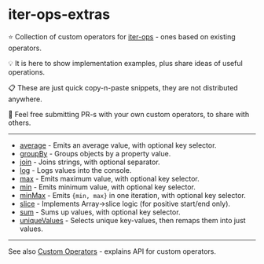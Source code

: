 # iter-ops-extras

:star: Collection of custom operators for [iter-ops] - ones based on existing operators.

:bulb: It is here to show implementation examples, plus share ideas of useful operations.

:clipboard: These are just quick copy-n-paste snippets, they are not distributed anywhere.

:mega: Feel free submitting PR-s with your own custom operators, to share with others.

---

* [average](./src/average.ts) - Emits an average value, with optional key selector.
* [groupBy](./src/group-by.ts) - Groups objects by a property value.
* [join](./src/join.ts) - Joins strings, with optional separator.
* [log](./src/log.ts) - Logs values into the console.
* [max](./src/max.ts) - Emits maximum value, with optional key selector.
* [min](./src/min.ts) - Emits minimum value, with optional key selector.
* [minMax](./src/min-max.ts) - Emits `{min, max}` in one iteration, with optional key selector.
* [slice](./src/slice.ts) - Implements Array->slice logic (for positive start/end only).
* [sum](./src/sum.ts) - Sums up values, with optional key selector.
* [uniqueValues](./src/unique-values.ts) - Selects unique key-values, then remaps them into just values.

---

See also [Custom Operators](https://github.com/vitaly-t/iter-ops/wiki/Custom-Operators) - explains API for custom operators. 

[iter-ops]:https://github.com/vitaly-t/iter-ops
